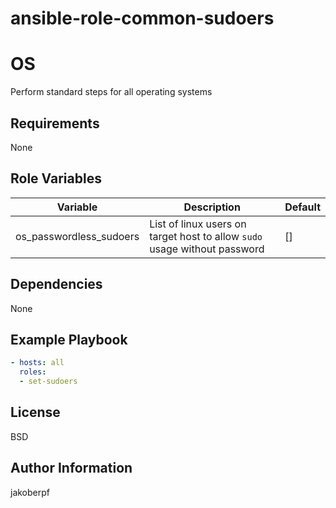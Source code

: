 # ansible-role-common-sudoers

OS
=========

Perform standard steps for all operating systems

Requirements
------------

None

Role Variables
--------------

| Variable                | Description                                                               | Default |
|-------------------------|---------------------------------------------------------------------------|---------|
| os_passwordless_sudoers | List of linux users on target host to allow `sudo` usage without password | []      |

Dependencies
------------

None

Example Playbook
----------------
```yaml
- hosts: all
  roles:
  - set-sudoers
```

License
-------

BSD

Author Information
------------------
jakoberpf
